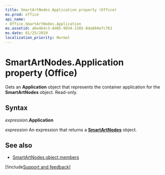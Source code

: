 ```yaml
---
title: SmartArtNodes.Application property (Office)
ms.prod: office
api_name:
- Office.SmartArtNodes.Application
ms.assetid: a6e4b4c3-dd85-9934-1385-8da604e7c761
ms.date: 01/25/2019
localization_priority: Normal
---
```



# SmartArtNodes.Application property (Office)

Gets an **Application** object that represents the container application for the **SmartArtNodes** object. Read-only.


## Syntax

_expression_.**Application**

_expression_ An expression that returns a **[SmartArtNodes](Office.SmartArtNodes.md)** object.


## See also

- [SmartArtNodes object members](overview/Library-Reference/smartartnodes-members-office.md)



[!include[Support and feedback](~/includes/feedback-boilerplate.md)]